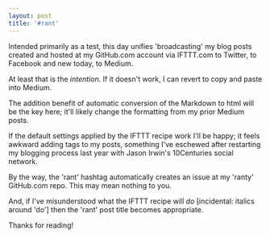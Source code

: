 ```yaml
---
layout: post
title: '#rant'
---
```


Intended primarily as a test, this day unifies 'broadcasting' my blog posts created and hosted at my GitHub.com account via IFTTT.com to Twitter, to Facebook and new today, to Medium.

At least that is the *intention*.  If it doesn't work, I can revert to copy and paste into Medium.

The addition benefit of automatic conversion of the Markdown to html will be the key here; it'll likely change the formatting from my prior Medium posts.

If the default settings applied by the IFTTT recipe work I'll be happy; it feels awkward adding tags to my posts, something I've eschewed after restarting my blogging process last year with Jason Irwin's 10Centuries social network.

By the way, the 'rant' hashtag automatically creates an issue at my 'ranty' GitHub.com repo.  This may mean nothing to you.

And, if I've misunderstood what the IFTTT recipe will *do* [incidental: italics around 'do'] then the 'rant' post title becomes appropriate.

Thanks for reading!
